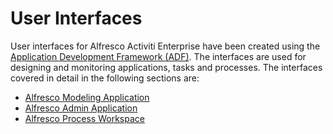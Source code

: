 # User Interfaces
User interfaces for Alfresco Activiti Enterprise have been created using the [Application Development Framework (ADF)](https://www.alfresco.com/platform/alfresco-application-development-framework-adf). The interfaces are used for designing and monitoring applications, tasks and processes. The interfaces covered in detail in the following sections are:

* [Alfresco Modeling Application](../user-interfaces/ui-modeling.md)
* [Alfresco Admin Application](../user-interfaces/ui-admin.md)
* [Alfresco Process Workspace](../user-interfaces/ui-workspace.md)
